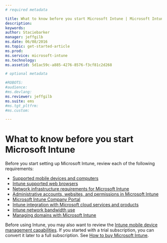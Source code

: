 ```yaml
---
# required metadata

title: What to know before you start Microsoft Intune | Microsoft Intune
description:
keywords:
author: Staciebarker
manager: jeffgilb
ms.date: 06/08/2016
ms.topic: get-started-article
ms.prod:
ms.service: microsoft-intune
ms.technology:
ms.assetid: 5d1ac59c-a885-4276-8576-f3cf81c2d268

# optional metadata

#ROBOTS:
#audience:
#ms.devlang:
ms.reviewer: jeffgilb
ms.suite: ems
#ms.tgt_pltfrm:
#ms.custom:

---
```


# What to know before you start Microsoft Intune

Before you start setting up Microsoft Intune, review each of the following requirements:

- [Supported mobile devices and computers](supported-mobile-devices-and-computers.md)
- [Intune supported web browsers](supported-web-browsers.md)
- [Network infrastructure requirements for Microsoft Intune](network-infrastructure-requirements-for-microsoft-intune.md)
- [Administrative accounts, websites, and permissions in Microsoft Intune](administrative-accounts-websites-perms.md)
- [Microsoft Intune Company Portal](microsoft-intune-company-portal.md)
- [Intune integration with Microsoft cloud services and products](integration-with-cloud-services.md)
- [Intune network bandwidth use](network-bandwidth-use.md)
- [Managing domains with Microsoft Intune](domain-names-for-microsoft-intune.md)


Before using Intune, you may also want to review the [Intune mobile device management capabilities](/intune/get-started/mobile-device-management-capabilities-in-microsoft-intune). If you started with a trial subscription, you can convert it later to a full subscription. See [How to buy Microsoft Intune](http://www.microsoft.com/en-us/server-cloud/products/microsoft-intune/Purchasing.aspx).





